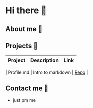 # Hi there 👋

## About me 🌱


## Projects 📝

| Project | Description | Link |
| --- | --- | --- |

| Profile.md | Intro to markdown | [Repo](https://github.com/somaSeb/somaSeb/) |

## Contact me 💬

- just pm me


